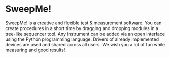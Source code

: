 # SweepMe!
SweepMe! is a creative and flexible test & measurement software. You can create procedures in a short time by dragging and dropping modules in a tree-like sequencer tool. 
Any instrument can be added via an open interface using the Python programming language. 
Drivers of already implemented devices are used and shared across all users. We wish you a lot of fun while measuring and good results!
